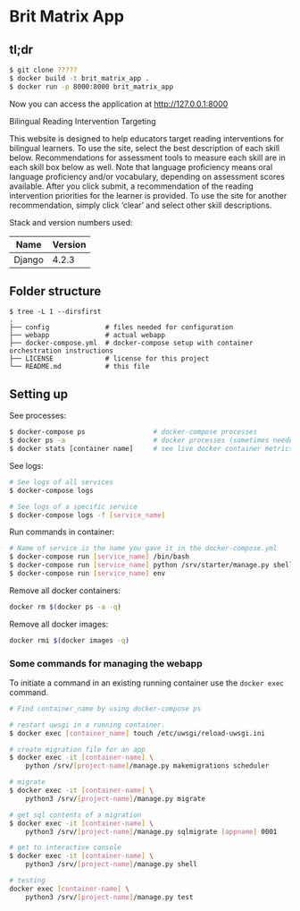 # Brit Matrix App

## tl;dr

```bash
$ git clone ?????
$ docker build -t brit_matrix_app .
$ docker run -p 8000:8000 brit_matrix_app
```

Now you can access the application at <http://127.0.0.1:8000>

Bilingual Reading Intervention Targeting

This website is designed to help educators target reading interventions for bilingual learners.
To use the site, select the best description of each skill below. Recommendations for assessment
tools to measure each skill are in each skill box below as well. Note that language proficiency
means oral language proficiency and/or vocabulary, depending on assessment scores available.
After you click submit, a recommendation of the reading intervention priorities for the learner is
provided. To use the site for another recommendation, simply click ‘clear’ and select other skill
descriptions.

Stack and version numbers used:

| Name   | Version |
| ------ | ------- |
| Django | 4.2.3   |

## Folder structure

```
$ tree -L 1 --dirsfirst
.
├── config              # files needed for configuration
├── webapp              # actual webapp
├── docker-compose.yml  # docker-compose setup with container orchestration instructions
├── LICENSE             # license for this project
└── README.md           # this file
```

## Setting up

See processes:

```bash
$ docker-compose ps                 # docker-compose processes
$ docker ps -a                      # docker processes (sometimes needed)
$ docker stats [container name]     # see live docker container metrics
```

See logs:

```bash
# See logs of all services
$ docker-compose logs

# See logs of a specific service
$ docker-compose logs -f [service_name]
```

Run commands in container:

```bash
# Name of service is the name you gave it in the docker-compose.yml
$ docker-compose run [service_name] /bin/bash
$ docker-compose run [service_name] python /srv/starter/manage.py shell
$ docker-compose run [service_name] env
```

Remove all docker containers:

```bash
docker rm $(docker ps -a -q)
```

Remove all docker images:

```bash
docker rmi $(docker images -q)
```

### Some commands for managing the webapp

To initiate a command in an existing running container use the `docker exec`
command.

```bash
# Find container_name by using docker-compose ps

# restart uwsgi in a running container.
$ docker exec [container_name] touch /etc/uwsgi/reload-uwsgi.ini

# create migration file for an app
$ docker exec -it [container-name] \
    python /srv/[project-name]/manage.py makemigrations scheduler

# migrate
$ docker exec -it [container-name] \
    python3 /srv/[project-name]/manage.py migrate

# get sql contents of a migration
$ docker exec -it [container-name] \
    python3 /srv/[project-name]/manage.py sqlmigrate [appname] 0001

# get to interactive console
$ docker exec -it [container-name] \
    python3 /srv/[project-name]/manage.py shell

# testing
docker exec [container-name] \
    python3 /srv/[project-name]/manage.py test
```
